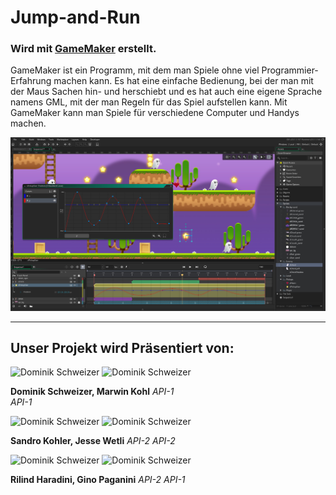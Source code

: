# Jump-and-Run


### Wird mit [GameMaker](https://gamemaker.io/de) erstellt.

GameMaker ist ein Programm, mit dem man Spiele ohne viel Programmier-Erfahrung machen kann. Es hat eine einfache Bedienung, bei der man mit der Maus Sachen hin- und herschiebt und es hat auch eine eigene Sprache namens GML, mit der man Regeln für das Spiel aufstellen kann. Mit GameMaker kann man Spiele für verschiedene Computer und Handys machen.

![Game maker](images/GameMaker.jpg)

---
## Unser Projekt wird Präsentiert von:
<img src="D:\02_ZLI (Lokal)\JumpAndRun\Jump-and-Run\images\Dominik Schweizer.jpg" alt="Dominik Schweizer" width="200" height="200">

<img src="D:\02_ZLI (Lokal)\JumpAndRun\Jump-and-Run\images\Marwin Kohl.jpg" alt="Dominik Schweizer" width="200" height="200">

**Dominik Schweizer, Marwin Kohl**
_API-1   
API-1_

<img src="D:\02_ZLI (Lokal)\JumpAndRun\Jump-and-Run\images\Jesse Wetli.jpg" alt="Dominik Schweizer" width="200" height="200">

<img src="D:\02_ZLI (Lokal)\JumpAndRun\Jump-and-Run\images\Sandro Kohler.jpg" alt="Dominik Schweizer" width="200" height="200">

**Sandro Kohler, Jesse Wetli**
_API-2
API-2_

<img src="D:\02_ZLI (Lokal)\JumpAndRun\Jump-and-Run\images\Rilind Haradini.jpg" alt="Dominik Schweizer" width="200" height="200">

<img src="D:\02_ZLI (Lokal)\JumpAndRun\Jump-and-Run\images\Gino Paganini.jpg" alt="Dominik Schweizer" width="200" height="200">

**Rilind Haradini, Gino Paganini**
_API-2
API-1_



